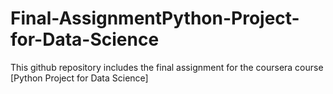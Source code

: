 # Final-AssignmentPython-Project-for-Data-Science
This github repository includes the final assignment for the coursera course [Python Project for Data Science]
